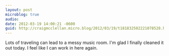```yaml
---
layout: post
microblog: true
audio: 
date: 2012-03-19 14:00:21 -0600
guid: http://craigmcclellan.micro.blog/2012/03/19/t181832502221078528.html
---
```

Lots of traveling can lead to a messy music room. I'm glad I finally cleaned it out today. I feel like I can work in here again.
